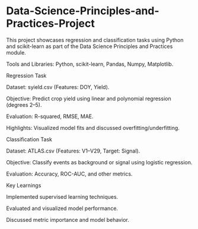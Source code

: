# Data-Science-Principles-and-Practices-Project
This project showcases regression and classification tasks using Python and scikit-learn as part of the Data Science Principles and Practices module.

Tools and Libraries: Python, scikit-learn, Pandas, Numpy, Matplotlib.



Regression Task

Dataset: syield.csv (Features: DOY, Yield).

Objective: Predict crop yield using linear and polynomial regression (degrees 2–5).

Evaluation: R-squared, RMSE, MAE.

Highlights: Visualized model fits and discussed overfitting/underfitting.



Classification Task

Dataset: ATLAS.csv (Features: V1–V29, Target: Signal).

Objective: Classify events as background or signal using logistic regression.

Evaluation: Accuracy, ROC-AUC, and other metrics.



Key Learnings

Implemented supervised learning techniques.

Evaluated and visualized model performance.

Discussed metric importance and model behavior. 
